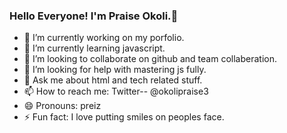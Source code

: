 ### Hello Everyone! I'm Praise Okoli.👋

- 🔭 I’m currently working on my porfolio.
- 🌱 I’m currently learning javascript.
- 👯 I’m looking to collaborate on github and team collaberation.
- 🤔 I’m looking for help with mastering js fully.
- 💬 Ask me about html and tech related stuff.
- 📫 How to reach me: Twitter-- @okolipraise3
- 😄 Pronouns: preiz
- ⚡ Fun fact: I love putting smiles on peoples face.
